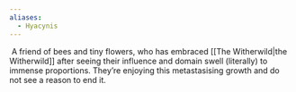 ```yaml
---
aliases:
  - Hyacynis
---
```

 A friend of bees and tiny flowers, who has embraced [[The Witherwild|the Witherwild]] after seeing their influence and domain swell (literally) to immense proportions. They’re enjoying this metastasising growth and do not see a reason to end it.